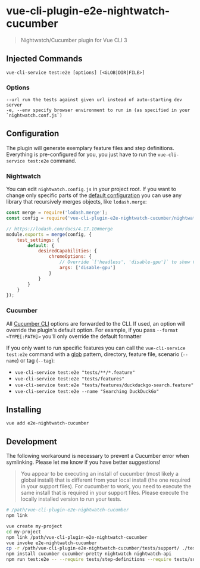 # vue-cli-plugin-e2e-nightwatch-cucumber

> Nightwatch/Cucumber plugin for Vue CLI 3

## Injected Commands

```
vue-cli-service test:e2e [options] [<GLOB|DIR|FILE>]
```

### Options

```
--url run the tests against given url instead of auto-starting dev server
-e, --env specify browser environment to run in (as specified in your `nightwatch.conf.js`)
```

## Configuration

The plugin will generate exemplary feature files and step definitions. Everything is pre-configured for you, you just have to run the `vue-cli-service test:e2e` command. 

### Nightwatch

You can edit `nightwatch.config.js` in your project root. If you want to change only specific parts of the [default configuration](nightwatch.conf.js) you can use any library that recursively merges objects, like `lodash.merge`:

```js
const merge = require('lodash.merge');
const config = require('vue-cli-plugin-e2e-nightwatch-cucumber/nightwatch.conf');

// https://lodash.com/docs/4.17.10#merge
module.exports = merge(config, {
    test_settings: {
        default: {
            desiredCapabilities: {
                chromeOptions: {
                    // Override `['headless', 'disable-gpu']` to show Chrome's UI for debugging
                    args: ['disable-gpu']
                }
            }
        }
    }
});
```

### Cucumber

All [Cucumber CLI](https://github.com/cucumber/cucumber-js/blob/master/docs/cli.md) options are forwarded to the CLI. If used, an option will override the plugin's default option. For example, if you pass `--format <TYPE[:PATH]>` you'll only override the default formatter

 If you only want to run specific features you can call the `vue-cli-service test:e2e` command with a [glob](https://github.com/isaacs/node-glob) pattern, directory, feature file, scenario (`--name`) or tag (`--tag`):

* `vue-cli-service test:e2e "tests/**/*.feature"`
* `vue-cli-service test:e2e "tests/features"`
* `vue-cli-service test:e2e "tests/features/duckduckgo-search.feature"`
* `vue-cli-service test:e2e --name "Searching DuckDuckGo"`
 
## Installing

```
vue add e2e-nightwatch-cucumber
```

## Development

The following workaround is necessary to prevent a Cucumber error when symlinking. Please let me know if you have better suggestions!

> You appear to be executing an install of cucumber (most likely a global install)
  that is different from your local install (the one required in your support files).
  For cucumber to work, you need to execute the same install that is required in your support files.
  Please execute the locally installed version to run your tests.
  
```bash
# /path/vue-cli-plugin-e2e-nightwatch-cucumber
npm link
```

```bash
vue create my-project
cd my-project
npm link /path/vue-cli-plugin-e2e-nightwatch-cucumber
vue invoke e2e-nightwatch-cucumber
cp -r /path/vue-cli-plugin-e2e-nightwatch-cucumber/tests/support/ ./tests/support
npm install cucumber cucumber-pretty nightwatch nightwatch-api
npm run test:e2e -- --require tests/step-definitions --require tests/support
```
